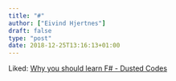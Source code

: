 ```yaml
---
title: "#"
author: ["Eivind Hjertnes"]
draft: false
type: "post"
date: 2018-12-25T13:16:13+01:00
---
```


Liked: [Why you
should learn F# - Dusted Codes](https://dusted.codes/why-you-should-learn-fsharp)
